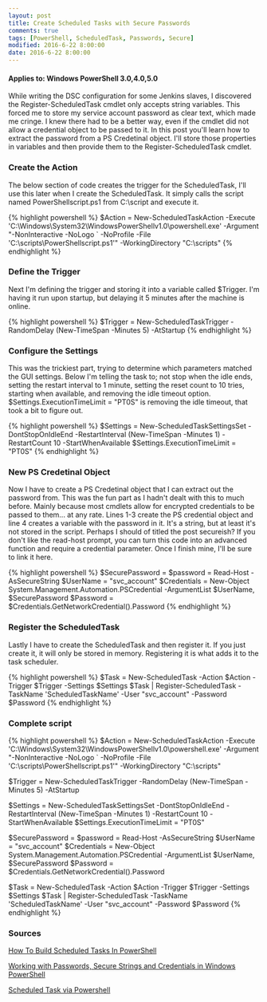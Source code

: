 ```yaml
---
layout: post
title: Create Scheduled Tasks with Secure Passwords
comments: true
tags: [PowerShell, ScheduledTask, Passwords, Secure]
modified: 2016-6-22 8:00:00
date: 2016-6-22 8:00:00
---
```

#### Applies to: Windows PowerShell 3.0,4.0,5.0

While writing the DSC configuration for some Jenkins slaves, I discovered the Register-ScheduledTask cmdlet only accepts string variables. 
This forced me to store my service account password as clear text, which made me cringe. I knew there had to be a better way, even if the cmdlet
did not allow a credential object to be passed to it. In this post you'll learn how to extract the password from a PS Credetinal object.
I'll store those properties in variables and then provide them to the Register-ScheduledTask cmdlet.

### Create the Action

The below section of code creates the trigger for the ScheduledTask, I'll use this later when I create the ScheduledTask. It simply calls the script named
PowerShellscript.ps1 from C:\script and execute it. 

{% highlight powershell %}
$Action = New-ScheduledTaskAction -Execute 'C:\Windows\System32\WindowsPowerShellv1.0\powershell.exe' -Argument "-NonInteractive -NoLogo `
-NoProfile -File 'C:\scripts\PowerShellscript.ps1'" -WorkingDirectory "C:\scripts"
{% endhighlight %}


### Define the Trigger

Next I'm defining the trigger and storing it into a variable called $Trigger. I'm having it run upon startup, but delaying it 5 minutes
after the machine is online.

{% highlight powershell %}
$Trigger = New-ScheduledTaskTrigger -RandomDelay (New-TimeSpan -Minutes 5) -AtStartup
{% endhighlight %}

### Configure the Settings

This was the trickiest part, trying to determine which parameters matched the GUI settings. Below I'm telling the task to; not stop when the idle ends, 
setting the restart interval to 1 minute, setting the reset count to 10 tries, starting when available, and removing the idle timeout option. $Settings.ExecutionTimeLimit = "PT0S"
is removing the idle timeout, that took a bit to figure out. 

{% highlight powershell %}
$Settings = New-ScheduledTaskSettingsSet -DontStopOnIdleEnd -RestartInterval (New-TimeSpan -Minutes 1) -RestartCount 10 -StartWhenAvailable
$Settings.ExecutionTimeLimit = "PT0S"
{% endhighlight %}

### New PS Credetinal Object

Now I have to create a PS Credetinal object that I can extract out the password from. This was the fun part as I hadn't dealt with this to much before.
Mainly because most cmdlets allow for encrypted credentials to be passed to them... at any rate. Lines 1-3 create the PS credential object and line 4 creates
a variable with the password in it. It's a string, but at least it's not stored in the script. Perhaps I should of titled the post secureish? If you don't like the
read-host prompt, you can turn this code into an advanced function and require a credential parameter. Once I finish mine, I'll be sure to link it here.

{% highlight powershell %}
$SecurePassword = $password = Read-Host -AsSecureString
$UserName = "svc_account"
$Credentials = New-Object System.Management.Automation.PSCredential -ArgumentList $UserName, $SecurePassword
$Password = $Credentials.GetNetworkCredential().Password 
{% endhighlight %}

### Register the ScheduledTask

Lastly I have to create the ScheduledTask and then register it. If you just create it, it will only be stored in memory. Registering it is what adds it to the task
scheduler. 

{% highlight powershell %}
$Task = New-ScheduledTask -Action $Action -Trigger $Trigger -Settings $Settings
$Task | Register-ScheduledTask -TaskName 'ScheduledTaskName' -User "svc_account" -Password $Password
{% endhighlight %}

### Complete script


{% highlight powershell %}
$Action = New-ScheduledTaskAction -Execute 'C:\Windows\System32\WindowsPowerShellv1.0\powershell.exe' -Argument "-NonInteractive -NoLogo `
-NoProfile -File 'C:\scripts\PowerShellscript.ps1'" -WorkingDirectory "C:\scripts"

$Trigger = New-ScheduledTaskTrigger -RandomDelay (New-TimeSpan -Minutes 5) -AtStartup

$Settings = New-ScheduledTaskSettingsSet -DontStopOnIdleEnd -RestartInterval (New-TimeSpan -Minutes 1) -RestartCount 10 -StartWhenAvailable
$Settings.ExecutionTimeLimit = "PT0S"

$SecurePassword = $password = Read-Host -AsSecureString
$UserName = "svc_account"
$Credentials = New-Object System.Management.Automation.PSCredential -ArgumentList $UserName, $SecurePassword
$Password = $Credentials.GetNetworkCredential().Password 

$Task = New-ScheduledTask -Action $Action -Trigger $Trigger -Settings $Settings
$Task | Register-ScheduledTask -TaskName 'ScheduledTaskName' -User "svc_account" -Password $Password
{% endhighlight %}


### Sources
[How To Build Scheduled Tasks In PowerShell](http://www.tomsitpro.com/articles/powershell-build-scheduled-tasks,2-832.html)


[Working with Passwords, Secure Strings and Credentials in Windows PowerShell](https://social.technet.microsoft.com/wiki/contents/articles/4546.working-with-passwords-secure-strings-and-credentials-in-windows-powershell.aspx)


[Scheduled Task via Powershell](http://powershell.com/cs/forums/t/20758.aspx)